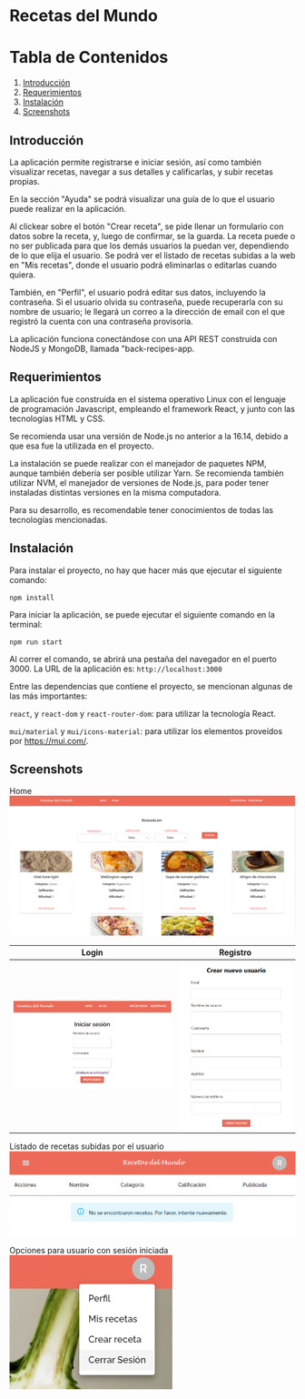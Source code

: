 # Recetas del Mundo

# Tabla de Contenidos
1. [Introducción](#Introducción)
2. [Requerimientos](#Requerimientos)
3. [Instalación](#Instalación)
3. [Screenshots](#Screenshots)

## Introducción

La aplicación permite registrarse e iniciar sesión, así como también visualizar recetas, navegar a sus detalles y 
calificarlas, y subir recetas propias.

En la sección "Ayuda" se podrá visualizar una guía de lo que el usuario puede realizar en la aplicación.

Al clickear sobre el botón "Crear receta", se pide llenar un formulario con datos sobre la receta, y, luego de 
confirmar, se la guarda. La receta puede o no ser publicada para que los demás usuarios la puedan ver, dependiendo 
de lo que elija el usuario. Se podrá ver el listado de recetas subidas a la web en "Mis recetas", donde el usuario podrá 
eliminarlas o editarlas cuando quiera.

También, en "Perfil", el usuario podrá editar sus datos, incluyendo la contraseña.
Si el usuario olvida su contraseña, puede recuperarla con su nombre de usuario; le llegará un correo a la dirección de 
email con el que registró la cuenta con una contraseña provisoria.

La aplicación funciona conectándose con una API REST construida con NodeJS y MongoDB, llamada "back-recipes-app.

## Requerimientos
La aplicación fue construida en el sistema operativo Linux con el lenguaje de programación Javascript, empleando el
framework React, y junto con las tecnologías HTML y CSS.

Se recomienda usar una versión de Node.js no anterior a la 16.14, debido a que esa fue la utilizada en el proyecto.

La instalación se puede realizar con el manejador de paquetes NPM, aunque también debería ser posible utilizar Yarn.
Se recomienda también utilizar NVM, el manejador de versiones de Node.js, para poder tener instaladas distintas
versiones en la misma computadora.

Para su desarrollo, es recomendable tener conocimientos de todas las tecnologías mencionadas.

## Instalación


Para instalar el proyecto, no hay que hacer más que ejecutar el siguiente comando:

```
npm install
```

Para iniciar la aplicación, se puede ejecutar el siguiente comando en la terminal:

```
npm run start
```

Al correr el comando, se abrirá una pestaña del navegador en el puerto 3000. La URL de la aplicación es: 
`http://localhost:3000`

Entre las dependencias que contiene el proyecto, se mencionan algunas de las más importantes:

`react`, y `react-dom` y `react-router-dom`: para utilizar la tecnología React.

`mui/material` y `mui/icons-material`: para utilizar los elementos proveídos por https://mui.com/.

## Screenshots

Home
![image00](src/static/home.PNG)

Login                      |  Registro
:-------------------------:|:-------------------------:
![image01](src/static/login.PNG)  |  ![image02](src/static/register.PNG)

Listado de recetas subidas por el usuario
![image03](src/static/myRecipes.PNG)

Opciones para usuario con sesión iniciada
![image04](src/static/sections.PNG)
